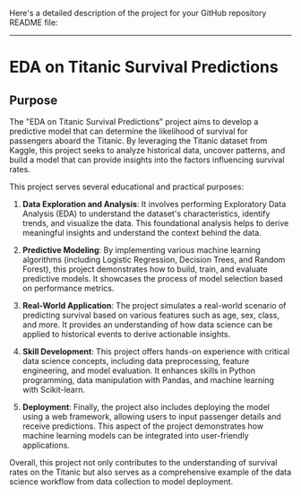 Here's a detailed description of the project for your GitHub repository README file:

---

# EDA on Titanic Survival Predictions

## Purpose

The "EDA on Titanic Survival Predictions" project aims to develop a predictive model that can determine the likelihood of survival for passengers aboard the Titanic. By leveraging the Titanic dataset from Kaggle, this project seeks to analyze historical data, uncover patterns, and build a model that can provide insights into the factors influencing survival rates.

This project serves several educational and practical purposes:

1. **Data Exploration and Analysis**: It involves performing Exploratory Data Analysis (EDA) to understand the dataset's characteristics, identify trends, and visualize the data. This foundational analysis helps to derive meaningful insights and understand the context behind the data.

2. **Predictive Modeling**: By implementing various machine learning algorithms (including Logistic Regression, Decision Trees, and Random Forest), this project demonstrates how to build, train, and evaluate predictive models. It showcases the process of model selection based on performance metrics.

3. **Real-World Application**: The project simulates a real-world scenario of predicting survival based on various features such as age, sex, class, and more. It provides an understanding of how data science can be applied to historical events to derive actionable insights.

4. **Skill Development**: This project offers hands-on experience with critical data science concepts, including data preprocessing, feature engineering, and model evaluation. It enhances skills in Python programming, data manipulation with Pandas, and machine learning with Scikit-learn.

5. **Deployment**: Finally, the project also includes deploying the model using a web framework, allowing users to input passenger details and receive predictions. This aspect of the project demonstrates how machine learning models can be integrated into user-friendly applications.

Overall, this project not only contributes to the understanding of survival rates on the Titanic but also serves as a comprehensive example of the data science workflow from data collection to model deployment.
